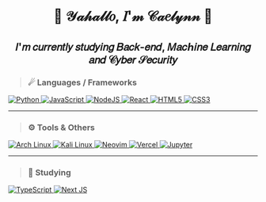 <h1 align="center">🌸 𝒴𝒶𝒽𝒶𝓁𝓁𝑜, 𝐼'𝓂 𝒞𝒶𝑒𝓁𝓎𝓃𝓃 🌸
<h2 align="center"><strong>𝐼'𝑚 𝑐𝑢𝑟𝑟𝑒𝑛𝑡𝑙𝑦 𝑠𝑡𝑢𝑑𝑦𝑖𝑛𝑔 𝐵𝑎𝑐𝑘-𝑒𝑛𝑑, 𝑀𝑎𝑐ℎ𝑖𝑛𝑒 𝐿𝑒𝑎𝑟𝑛𝑖𝑛𝑔 𝑎𝑛𝑑 𝒞𝑦𝑏𝑒𝑟 𝒮𝑒𝑐𝑢𝑟𝑖𝑡𝑦</strong></h2>


>### ☄ Languages / Frameworks
<a href="https://www.python.org/">
  <img alt="Python" src="https://img.shields.io/badge/python-3776AB?&style=for-the-badge&logo=python&logoColor=white"/>
</a>
<a href="https://www.javascript.com/">
  <img alt="JavaScript" src="https://img.shields.io/badge/javascript-F7DF1E?&style=for-the-badge&logo=javascript&logoColor=black"/>
</a>
<a href="https://nodejs.org/en/">
  <img alt="NodeJS" src="https://img.shields.io/badge/node.js%20-%2343853D.svg?&style=for-the-badge&logo=node.js&logoColor=white"/>
</a>
<a href="https://reactjs.org/">
  <img alt="React" src="https://img.shields.io/badge/React-20232A?style=for-the-badge&logo=react&logoColor=61DAFB" />
</a>
<a href="#">
  <img alt="HTML5" src="https://img.shields.io/badge/HTML5-E34F26?style=for-the-badge&logo=html5&logoColor=white" />
</a>
<a href="#">
  <img alt="CSS3" src="https://img.shields.io/badge/CSS3-1572B6?style=for-the-badge&logo=css3&logoColor=white" />
</a>
                                                                                                                                
---                                                                                                                   
>### ⚙ Tools & Others
<a href="https://archlinux.org/">
  <img alt="Arch Linux" src="https://img.shields.io/badge/Arch_Linux%20-%2320232a.svg?style=for-the-badge&logo=arch-linux&color=1793D1&logoColor=white" />
</a>
<a href="https://www.kali.org/">
  <img alt="Kali Linux" src="https://img.shields.io/badge/kali_linux%20-%2320232a.svg?style=for-the-badge&logo=kali-linux&color=557C94&logoColor=white" />
</a>
<a href="https://neovim.io/">
  <img alt="Neovim" src="https://img.shields.io/badge/neovim%20-%2320232a.svg?style=for-the-badge&logo=neovim&color=57A143&logoColor=white" />
</a>
<a href="https://vercel.com/">
  <img alt="Vercel" src="https://img.shields.io/badge/vercel%20-%23000000.svg?&style=for-the-badge&logo=vercel&logoColor=white"/>
</a>
<a href="https://jupyter.org/">
  <img alt="Jupyter" src="https://img.shields.io/badge/Jupyter%20-%23F37626.svg?&style=for-the-badge&logo=Jupyter&logoColor=white" />
</a>

---
>### 📒 Studying
<a href="https://www.typescriptlang.org/">
  <img alt="TypeScript" src="https://img.shields.io/badge/TypeScript-007ACC?style=for-the-badge&logo=typescript&logoColor=white"/>
</a>
<a href="https://nextjs.org/">
  <img alt="Next JS" src="https://img.shields.io/badge/next%20js%20-%23000000.svg?&style=for-the-badge&logo=next.js&logoColor=white"/>
</a>
